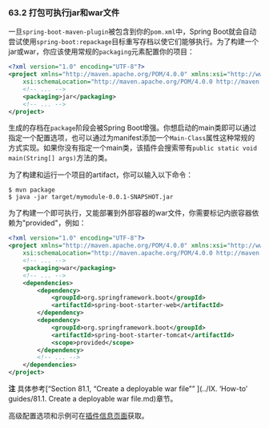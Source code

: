 ### 63.2 打包可执行jar和war文件

一旦`spring-boot-maven-plugin`被包含到你的`pom.xml`中，Spring Boot就会自动尝试使用`spring-boot:repackage`目标重写存档以使它们能够执行。为了构建一个jar或war，你应该使用常规的`packaging`元素配置你的项目：
```xml
<?xml version="1.0" encoding="UTF-8"?>
<project xmlns="http://maven.apache.org/POM/4.0.0" xmlns:xsi="http://www.w3.org/2001/XMLSchema-instance"
    xsi:schemaLocation="http://maven.apache.org/POM/4.0.0 http://maven.apache.org/xsd/maven-4.0.0.xsd">
    <!-- ... -->
    <packaging>jar</packaging>
    <!-- ... -->
</project>
```
生成的存档在`package`阶段会被Spring Boot增强。你想启动的main类即可以通过指定一个配置选项，也可以通过为manifest添加一个`Main-Class`属性这种常规的方式实现。如果你没有指定一个main类，该插件会搜索带有`public static void main(String[] args)`方法的类。

为了构建和运行一个项目的artifact，你可以输入以下命令：
```shell
$ mvn package
$ java -jar target/mymodule-0.0.1-SNAPSHOT.jar
```
为了构建一个即可执行，又能部署到外部容器的war文件，你需要标记内嵌容器依赖为"provided"，例如：
```xml
<?xml version="1.0" encoding="UTF-8"?>
<project xmlns="http://maven.apache.org/POM/4.0.0" xmlns:xsi="http://www.w3.org/2001/XMLSchema-instance"
    xsi:schemaLocation="http://maven.apache.org/POM/4.0.0 http://maven.apache.org/xsd/maven-4.0.0.xsd">
    <!-- ... -->
    <packaging>war</packaging>
    <!-- ... -->
    <dependencies>
        <dependency>
            <groupId>org.springframework.boot</groupId>
            <artifactId>spring-boot-starter-web</artifactId>
        </dependency>
        <dependency>
            <groupId>org.springframework.boot</groupId>
            <artifactId>spring-boot-starter-tomcat</artifactId>
            <scope>provided</scope>
        </dependency>
        <!-- ... -->
    </dependencies>
</project>
```
**注** 具体参考[“Section 81.1, “Create a deployable war file”” ](../IX. ‘How-to’ guides/81.1. Create a deployable war file.md)章节。 

高级配置选项和示例可在[插件信息页面](http://docs.spring.io/spring-boot/docs/1.4.1.RELEASE/maven-plugin/)获取。
